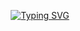 <p align="center">
<a href="https://git.io/typing-svg"><img src="https://readme-typing-svg.herokuapp.com?font=Benzin+Bold&size=31&pause=1000&color=8407F7&center=true&vCenter=true&width=435&lines=KajazTeam+Works" alt="Typing SVG" /></a>
